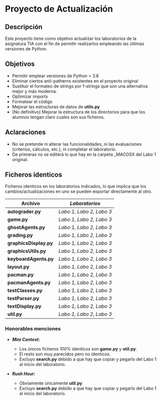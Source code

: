 # Proyecto de Actualización

## Descripción

Este proyecto tiene como objetivo actualizar los laboratorios de la asignatura TIA con el fin de permitir realizarlos empleando las últimas versiones de Python.

## Objetivos

- Permitir emplear versiones de Python > 3.6
- Eliminar ciertos anti-patherns existentes en el proyecto original
- Sustituir el formateo de strings por f-strings que son una alternativa mejor y más moderna.
- Optimizar imports
- Formatear el código
- Mejorar las estructuras de datos de **utils.py**
- [No definitivo] Mejorar la estructura de los directorios para que los alumnos tengan claro cuales son sus ficheros.

## Aclaraciones

* No se pretende ni alterar las funcionalidades, ni las evaluaciones (criterios, cálculos, etc.), ni completar el laboratorio.
* De primeras no se editará lo que hay en la carpeta _MACOSX del Labo 1 original.

## Ficheros identicos

Ficheros identicos en los laboratorios indicados, lo que implica que los cambios/actualizaciones en uno se pueden exportar directamente al otro.

Archivo | _Laboratorios_
--- | --- 
**autograder.py** | _Labo 1, Labo 2, Labo 3_
**game.py** | _Labo 1, Labo 2, Labo 3_
**ghostAgents.py** | _Labo 1, Labo 2, Labo 3_
**grading.py** | _Labo 1, Labo 2, Labo 3_
**graphicsDisplay.py** | _Labo 1, Labo 2, Labo 3_
**graphicsUtils.py** | _Labo 1, Labo 2, Labo 3_
**keyboardAgents.py** | _Labo 1, Labo 2, Labo 3_
**layout.py** | _Labo 1, Labo 2, Labo 3_
**pacman.py** | _Labo 1, Labo 2, Labo 3_
**pacmanAgents.py** | _Labo 1, Labo 2, Labo 3_
**testClasses.py** | _Labo 1, Labo 2, Labo 3_
**testParser.py** | _Labo 1, Labo 2, Labo 3_
**textDisplay.py** | _Labo 1, Labo 2, Labo 3_
**util.py** | _Labo 1, Labo 2, Labo 3_

### Honorables menciones

- **_Mini Contest:_**
    - Los únicos ficheros _100%_ identicos son **game.py** y **util.py**.
    - El resto son muy parecidos pero no identicos.
    - Excluyo **search.py** debido a que hay que copiar y pegarlo del Labo 1 al inicio del laboratorio.


- **_Rush Hour:_**
    - Obviamente únicamente **util.py**
    - Excluyo **search.py** debido a que hay que copiar y pegarlo del Labo 1 al inicio del laboratorio.
